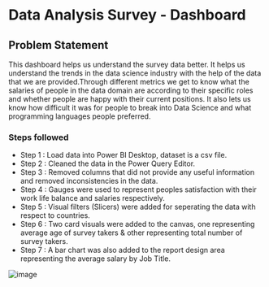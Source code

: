 # Data Analysis Survey - Dashboard


## Problem Statement

This dashboard helps us understand the survey data better. It helps us understand the trends in the data science industry with the help of the data that we are provided.Through different metrics we get to know what the salaries of people in the data domain are according to their specific roles and whether people are happy with their current positions. It also lets us know how difficult it was for people to break into Data Science and what programming languages people preferred. 


### Steps followed 

- Step 1 : Load data into Power BI Desktop, dataset is a csv file.
- Step 2 : Cleaned the data in the Power Query Editor.
- Step 3 : Removed columns that did not provide any useful information and removed inconsistencies in the data.
- Step 4 : Gauges were used to represent peoples satisfaction with their work life balance and salaries respectively.
- Step 5 : Visual filters (Slicers) were added for seperating the data with respect to countries.
- Step 6 : Two card visuals were added to the canvas, one representing average age of survey takers & other representing total number of survey takers.          
- Step 7 : A bar chart was also added to the report design area representing the average salary by Job Title.

![image](https://github.com/user-attachments/assets/985324a5-7792-4c74-bde9-84973e4fb35a)

 
